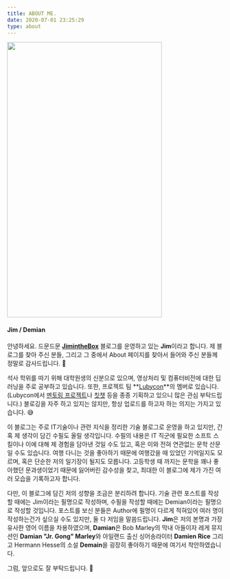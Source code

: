 ```yaml
---
title: ABOUT ME.
date: 2020-07-01 23:25:29
type: about
---
```


<img src="/images/about/ica.jpg" width="360" height="640">

#### Jim / Demian

안녕하세요. 드문드문 **[JimintheBox](https://jimheo.github.io/)** 블로그를 운영하고 있는 **Jim**이라고 합니다.
제 블로그를 찾아 주신 분들, 그리고 그 중에서 About 페이지를 찾아서 들어와 주신 분들께 정말로 감사드립니다. :bow:

석사 학위를 따기 위해 대학원생의 신분으로 있으며, 영상처리 및 컴퓨터비전에 대한 딥러닝을 주로 공부하고 있습니다.
또한, 프로젝트 팀 **[Lubycon](https://lubycon.io/)**의 멤버로 있습니다.
(Lubycon에서 [멘토링 프로젝트](https://lubycon.io/magazines/2020/06/09/1st-demo-day/)나 [칫챗](https://lubycon.io/magazines/2019/11/18/1st-chit-chat-retrospective/) 등을 종종 기획하고 있으니 많은 관심 부탁드립니다.)
블로깅을 자주 하고 있지는 않지만, 항상 업로드를 하고자 하는 의지는 가지고 있습니다. :sweat_smile:

이 블로그는 주로 IT기술이나 관련 지식을 정리한 기술 블로그로 운영을 하고 있지만, 간혹 제 생각이 담긴 수필도 올릴 생각입니다.
수필의 내용은 IT 직군에 필요한 소프트 스킬이나 이에 대해 제 경험을 담아낸 것일 수도 있고, 혹은 이와 전혀 연관없는 문학 산문일 수도 있습니다.
여행 다니는 것을 좋아하기 때문에 여행갔을 때 있었던 기억일지도 모르며, 혹은 단순한 저의 일기장이 될지도 모릅니다.
고등학생 때 까지는 문학을 꽤나 좋아했던 문과생이었기 때문에 잃어버린 감수성을 찾고, 최대한 이 블로그에 제가 가진 여러 모습을 기록하고자 합니다.

다만, 이 블로그에 담긴 저의 성향을 조금은 분리하려 합니다.
기술 관련 포스트를 작성할 때에는 Jim이라는 필명으로 작성하며, 수필을 작성할 때에는 Demian이라는 필명으로 작성할 것입니다.
포스트를 보신 분들은 Author에 필명이 다르게 적혀있어 여러 명이 작성하는건가 싶으실 수도 있지만, 둘 다 저임을 말씀드립니다.
**Jim**은 저의 본명과 가장 유사한 영어 이름을 차용하였으며, **Damian**은 Bob Marley의 막내 아들이자 레게 뮤지션인 **Damian "Jr. Gong" Marley**와 아일랜드 출신 싱어송라이터 **Damien Rice** 그리고 Hermann Hesse의 소설 **Demain**을 굉장히 좋아하기 때문에 여기서 착안하였습니다.

그럼, 앞으로도 잘 부탁드립니다. :pray:
